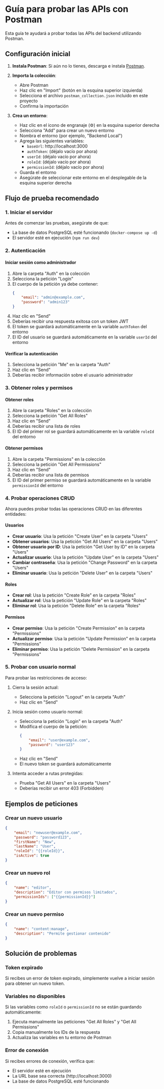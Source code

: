 # Guía para probar las APIs con Postman

Esta guía te ayudará a probar todas las APIs del backend utilizando Postman.

## Configuración inicial

1. **Instala Postman**: Si aún no lo tienes, descarga e instala [Postman](https://www.postman.com/downloads/).

2. **Importa la colección**: 
   - Abre Postman
   - Haz clic en "Import" (botón en la esquina superior izquierda)
   - Selecciona el archivo `postman_collection.json` incluido en este proyecto
   - Confirma la importación

3. **Crea un entorno**:
   - Haz clic en el icono de engranaje (⚙️) en la esquina superior derecha
   - Selecciona "Add" para crear un nuevo entorno
   - Nombra el entorno (por ejemplo, "Backend Local")
   - Agrega las siguientes variables:
     - `baseUrl`: http://localhost:3000
     - `authToken`: (déjalo vacío por ahora)
     - `userId`: (déjalo vacío por ahora)
     - `roleId`: (déjalo vacío por ahora)
     - `permissionId`: (déjalo vacío por ahora)
   - Guarda el entorno
   - Asegúrate de seleccionar este entorno en el desplegable de la esquina superior derecha

## Flujo de prueba recomendado

### 1. Iniciar el servidor

Antes de comenzar las pruebas, asegúrate de que:
- La base de datos PostgreSQL esté funcionando (`docker-compose up -d`)
- El servidor esté en ejecución (`npm run dev`)

### 2. Autenticación

#### Iniciar sesión como administrador

1. Abre la carpeta "Auth" en la colección
2. Selecciona la petición "Login"
3. El cuerpo de la petición ya debe contener:
   ```json
   {
       "email": "admin@example.com",
       "password": "admin123"
   }
   ```
4. Haz clic en "Send"
5. Deberías recibir una respuesta exitosa con un token JWT
6. El token se guardará automáticamente en la variable `authToken` del entorno
7. El ID del usuario se guardará automáticamente en la variable `userId` del entorno

#### Verificar la autenticación

1. Selecciona la petición "Me" en la carpeta "Auth"
2. Haz clic en "Send"
3. Deberías recibir información sobre el usuario administrador

### 3. Obtener roles y permisos

#### Obtener roles

1. Abre la carpeta "Roles" en la colección
2. Selecciona la petición "Get All Roles"
3. Haz clic en "Send"
4. Deberías recibir una lista de roles
5. El ID del primer rol se guardará automáticamente en la variable `roleId` del entorno

#### Obtener permisos

1. Abre la carpeta "Permissions" en la colección
2. Selecciona la petición "Get All Permissions"
3. Haz clic en "Send"
4. Deberías recibir una lista de permisos
5. El ID del primer permiso se guardará automáticamente en la variable `permissionId` del entorno

### 4. Probar operaciones CRUD

Ahora puedes probar todas las operaciones CRUD en las diferentes entidades:

#### Usuarios

- **Crear usuario**: Usa la petición "Create User" en la carpeta "Users"
- **Obtener usuarios**: Usa la petición "Get All Users" en la carpeta "Users"
- **Obtener usuario por ID**: Usa la petición "Get User by ID" en la carpeta "Users"
- **Actualizar usuario**: Usa la petición "Update User" en la carpeta "Users"
- **Cambiar contraseña**: Usa la petición "Change Password" en la carpeta "Users"
- **Eliminar usuario**: Usa la petición "Delete User" en la carpeta "Users"

#### Roles

- **Crear rol**: Usa la petición "Create Role" en la carpeta "Roles"
- **Actualizar rol**: Usa la petición "Update Role" en la carpeta "Roles"
- **Eliminar rol**: Usa la petición "Delete Role" en la carpeta "Roles"

#### Permisos

- **Crear permiso**: Usa la petición "Create Permission" en la carpeta "Permissions"
- **Actualizar permiso**: Usa la petición "Update Permission" en la carpeta "Permissions"
- **Eliminar permiso**: Usa la petición "Delete Permission" en la carpeta "Permissions"

### 5. Probar con usuario normal

Para probar las restricciones de acceso:

1. Cierra la sesión actual:
   - Selecciona la petición "Logout" en la carpeta "Auth"
   - Haz clic en "Send"

2. Inicia sesión como usuario normal:
   - Selecciona la petición "Login" en la carpeta "Auth"
   - Modifica el cuerpo de la petición:
     ```json
     {
         "email": "user@example.com",
         "password": "user123"
     }
     ```
   - Haz clic en "Send"
   - El nuevo token se guardará automáticamente

3. Intenta acceder a rutas protegidas:
   - Prueba "Get All Users" en la carpeta "Users"
   - Deberías recibir un error 403 (Forbidden)

## Ejemplos de peticiones

### Crear un nuevo usuario

```json
{
    "email": "newuser@example.com",
    "password": "password123",
    "firstName": "New",
    "lastName": "User",
    "roleId": "{{roleId}}",
    "isActive": true
}
```

### Crear un nuevo rol

```json
{
    "name": "editor",
    "description": "Editor con permisos limitados",
    "permissionIds": ["{{permissionId}}"]
}
```

### Crear un nuevo permiso

```json
{
    "name": "content:manage",
    "description": "Permite gestionar contenido"
}
```

## Solución de problemas

### Token expirado

Si recibes un error de token expirado, simplemente vuelve a iniciar sesión para obtener un nuevo token.

### Variables no disponibles

Si las variables como `roleId` o `permissionId` no se están guardando automáticamente:

1. Ejecuta manualmente las peticiones "Get All Roles" y "Get All Permissions"
2. Copia manualmente los IDs de la respuesta
3. Actualiza las variables en tu entorno de Postman

### Error de conexión

Si recibes errores de conexión, verifica que:
- El servidor esté en ejecución
- La URL base sea correcta (http://localhost:3000)
- La base de datos PostgreSQL esté funcionando